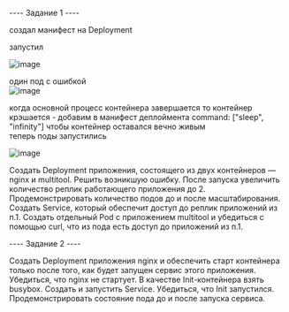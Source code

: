 ---- Задание 1 ----   

создал манифест на Deployment 

запустил   

![image](https://github.com/user-attachments/assets/909f66bb-8e1f-45e0-ab15-7f33e8ab51dd)

один под с ошибкой    
![image](https://github.com/user-attachments/assets/5a8ff165-b35e-4d4b-8eb0-335b363132c4)

когда основной процесс контейнера завершается то контейнер крэшается - добавим в манифест деплоймента command: ["sleep", "infinity"] чтобы контейнер оставался вечно живым  
теперь поды запустились

![image](https://github.com/user-attachments/assets/046d84d5-8617-4cbe-867f-0523a41e521f)



Создать Deployment приложения, состоящего из двух контейнеров — nginx и multitool. Решить возникшую ошибку.
После запуска увеличить количество реплик работающего приложения до 2.
Продемонстрировать количество подов до и после масштабирования.
Создать Service, который обеспечит доступ до реплик приложений из п.1.
Создать отдельный Pod с приложением multitool и убедиться с помощью curl, что из пода есть доступ до приложений из п.1.




---- Задание 2 ----


Создать Deployment приложения nginx и обеспечить старт контейнера только после того, как будет запущен сервис этого приложения.
Убедиться, что nginx не стартует. В качестве Init-контейнера взять busybox.
Создать и запустить Service. Убедиться, что Init запустился.
Продемонстрировать состояние пода до и после запуска сервиса.

